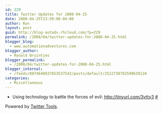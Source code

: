 ```yaml
---
id: 229
title: Twitter Updates for 2008-04-25
date: 2008-04-25T23:59:00-04:00
author: Ron
layout: post
guid: http://blog-autadv.rhcloud.com/?p=229
permalink: /2008/04/twitter-updates-for-2008-04-25.html
blogger_blog:
  - www.automationadventures.com
blogger_author:
  - Ronald Bruintjes
blogger_permalink:
  - /2008/04/twitter-updates-for-2008-04-25.html
blogger_internal:
  - /feeds/8074648837853537542/posts/default/2522730782599639110
categories:
  - Miscellaneous
---
```


  * Using technology to battle the forces of evil: <a href="http://tinyurl.com/3vtty3" rel="nofollow">http://tinyurl.com/3vtty3</a> [#](http://twitter.com/ronaldb/statuses/796734096)

<div>
  Powered by <a href="http://alexking.org/projects/wordpress">Twitter Tools</a>.
</div>